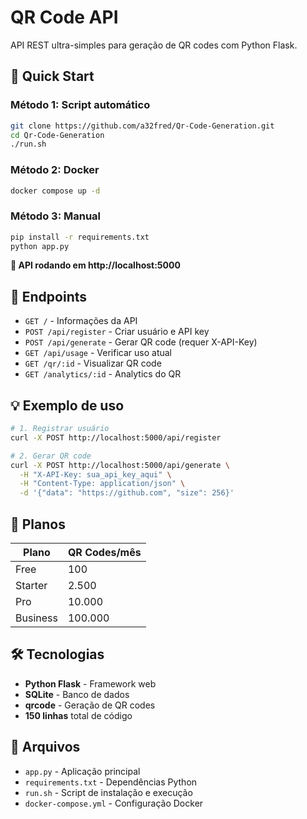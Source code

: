 # QR Code API

API REST ultra-simples para geração de QR codes com Python Flask.

## 🚀 Quick Start

### Método 1: Script automático
```bash
git clone https://github.com/a32fred/Qr-Code-Generation.git
cd Qr-Code-Generation
./run.sh
```

### Método 2: Docker
```bash
docker compose up -d
```

### Método 3: Manual
```bash
pip install -r requirements.txt
python app.py
```

**🎉 API rodando em http://localhost:5000**

## 📡 Endpoints

- `GET /` - Informações da API
- `POST /api/register` - Criar usuário e API key
- `POST /api/generate` - Gerar QR code (requer X-API-Key)
- `GET /api/usage` - Verificar uso atual
- `GET /qr/:id` - Visualizar QR code
- `GET /analytics/:id` - Analytics do QR

## 💡 Exemplo de uso

```bash
# 1. Registrar usuário
curl -X POST http://localhost:5000/api/register

# 2. Gerar QR code
curl -X POST http://localhost:5000/api/generate \
  -H "X-API-Key: sua_api_key_aqui" \
  -H "Content-Type: application/json" \
  -d '{"data": "https://github.com", "size": 256}'
```

## 🎯 Planos

| Plano | QR Codes/mês |
|-------|--------------|
| Free | 100 |
| Starter | 2.500 |
| Pro | 10.000 |
| Business | 100.000 |

## 🛠️ Tecnologias

- **Python Flask** - Framework web
- **SQLite** - Banco de dados 
- **qrcode** - Geração de QR codes
- **150 linhas** total de código

## 📁 Arquivos

- `app.py` - Aplicação principal
- `requirements.txt` - Dependências Python
- `run.sh` - Script de instalação e execução
- `docker-compose.yml` - Configuração Docker